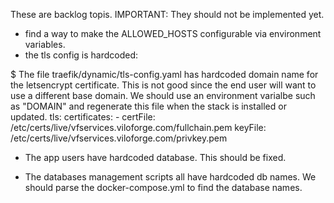 These are backlog topis. 
IMPORTANT: They should not be implemented yet. 

* find a way to make the ALLOWED_HOSTS configurable via environment variables. 
* the tls config is hardcoded:

$ The file  traefik/dynamic/tls-config.yaml has hardcoded domain name for the letsencrypt certificate. This is not good since the end user will want to use a different base domain. We should use an environment varialbe such as "DOMAIN"
and regenerate this file when the stack is installed or updated. 
tls:
  certificates:
    - certFile: /etc/certs/live/vfservices.viloforge.com/fullchain.pem
      keyFile: /etc/certs/live/vfservices.viloforge.com/privkey.pem

* The app users have hardcoded database. This should be fixed.

* The databases management scripts all have hardcoded db names. We should parse the docker-compose.yml to find the database names. 
